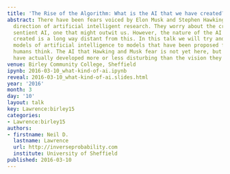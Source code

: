 ```yaml
---
title: 'The Rise of the Algorithm: What is the AI that we have created?'
abstract: There have been fears voiced by Elon Musk and Stephen Hawking about the
  direction of artificial intelligent research. They worry about the creation of a
  sentient AI, one that might outwit us. However, the nature of the AI we have actually
  created is a long way distant from this. In this talk we will try and relate our
  models of artificial intelligence to models that have been proposed for the way
  humans think. The AI that Hawking and Musk fear is not yet here, but is the AI we
  have actually developed more or less disturbing than the vision they project?
venue: Birley Community College, Sheffield
ipynb: 2016-03-10_what-kind-of-ai.ipynb
reveal: 2016-03-10_what-kind-of-ai.slides.html
year: '2016'
month: 3
day: '10'
layout: talk
key: Lawrence:birley15
categories:
- Lawrence:birley15
authors:
- firstname: Neil D.
  lastname: Lawrence
  url: http://inverseprobability.com
  institute: University of Sheffield
published: 2016-03-10
---
```

